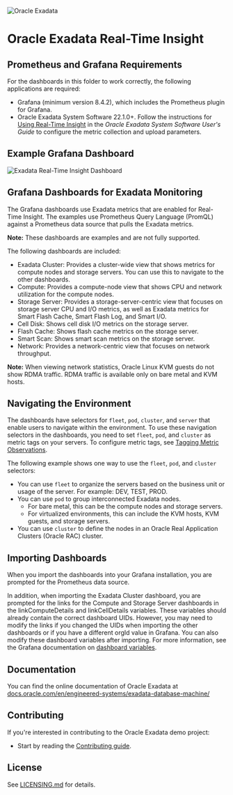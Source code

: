 ![Oracle Exadata](../../docs/Oracle_Exadata_cmyk.png)

# Oracle Exadata Real-Time Insight

## Prometheus and Grafana Requirements

For the dashboards in this folder to work correctly, the following applications are required:

- Grafana (minimum version 8.4.2), which includes the Prometheus plugin for Grafana.
- Oracle Exadata System Software 22.1.0+. Follow the instructions for [Using Real-Time Insight](https://www.oracle.com/pls/topic/lookup?ctx=en/engineered-systems/exadata-database-machine&id=SAGUG-GUID-8448C324-784E-44F5-9D44-9CB5C697E436) in the *Oracle Exadata System Software User's Guide* to configure the metric collection and upload parameters.

## Example Grafana Dashboard

![Exadata Real-Time Insight Dashboard](../../docs/grafana_dashboard.png)

## Grafana Dashboards for Exadata Monitoring

The Grafana dashboards use Exadata metrics that are enabled for Real-Time Insight. The examples use Prometheus Query Language (PromQL) against a Prometheus data source that pulls the Exadata metrics.

**Note:** These dashboards are examples and are not fully supported.

The following dashboards are included:

- Exadata Cluster: Provides a cluster-wide view that shows metrics for compute nodes and storage servers. You can use this to navigate to the other dashboards.
- Compute: Provides a compute-node view that shows CPU and network utilization for the compute nodes.
- Storage Server: Provides a storage-server-centric view that focuses on storage server CPU and I/O metrics, as well as Exadata metrics for Smart Flash Cache, Smart Flash Log, and Smart I/O.
- Cell Disk: Shows cell disk I/O metrics on the storage server.
- Flash Cache: Shows flash cache metrics on the storage server.
- Smart Scan: Shows smart scan metrics on the storage server.
- Network: Provides a network-centric view that focuses on network throughput.

**Note:** When viewing network statistics, Oracle Linux KVM guests do not show RDMA traffic. RDMA traffic is available only on bare metal and KVM hosts.

## Navigating the Environment

The dashboards have selectors for `fleet`, `pod`, `cluster`, and `server` that enable users to navigate within the environment. To use these navigation selectors in the dashboards, you need to set `fleet`, `pod`, and `cluster` as metric tags on your servers. To configure metric tags, see [Tagging Metric Observations](https://www.oracle.com/pls/topic/lookup?ctx=en/engineered-systems/exadata-database-machine&id=SAGUG-GUID-737B58F4-3FE3-4F42-8CB5-294D6CEECFCA).

The following example shows one way to use the `fleet`, `pod`, and `cluster` selectors:

- You can use `fleet` to organize the servers based on the business unit or usage of the server. For example: DEV, TEST, PROD.
- You can use `pod` to group interconnected Exadata nodes.
  - For bare metal, this can be the compute nodes and storage servers.
  - For virtualized environments, this can include the KVM hosts, KVM guests, and storage servers.
- You can use `cluster` to define the nodes in an Oracle Real Application Clusters (Oracle RAC) cluster.

## Importing Dashboards

When you import the dashboards into your Grafana installation, you are prompted for the Prometheus data source.

In addition, when importing the Exadata Cluster dashboard, you are prompted for the links for the Compute and Storage Server dashboards in the linkComputeDetails and linkCellDetails variables. These variables should already contain the correct dashboard UIDs. However, you may need to modify the links if you changed the UIDs when importing the other dashboards or if you have a different orgId value in Grafana. You can also modify these dashboard variables after importing. For more information, see the Grafana documentation on [dashboard variables](https://grafana.com/docs/grafana/latest/variables/).



## Documentation

You can find the online documentation of Oracle Exadata at [docs.oracle.com/en/engineered-systems/exadata-database-machine/](https://docs.oracle.com/en/engineered-systems/exadata-database-machine)


## Contributing

If you're interested in contributing to the Oracle Exadata demo project:

- Start by reading the [Contributing guide](https://github.com/oracle-samples/oracle-db-examples/blob/main/CONTRIBUTING.md).

## License

See [LICENSING.md](https://github.com/oracle-samples/oracle-db-examples/blob/main/LICENSE.md) for details.
